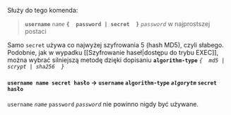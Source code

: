 Służy do tego komenda:
> **`username`** *`name`* **`{  password | secret  }`** *`password`* w najprostszej postaci

Samo `secret` używa co najwyżej szyfrowania 5 (hash MD5), czyli słabego. Podobnie, jak w wypadku [[Szyfrowanie haseł|dostępu do trybu EXEC]], można wybrać silniejszą metodę dzięki dopisaniu **`algorithm-type`** *`{  md5 | scrypt | sha256  }`*

#### `username name secret hasło` -> `username` **`algorithm-type` *`algorytm`*** `secret hasło`

`username` *`name`* `password` *`password`* nie powinno nigdy być używane.